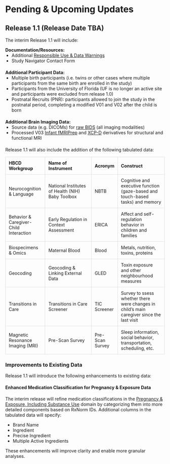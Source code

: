 # Pending & Upcoming Updates

## Release 1.1 (Release Date TBA)
The interim Release 1.1 will include:

<div style="padding: 0;">
  <b>Documentation/Resources:</b>
  <ul style="margin: 0 0 20px 20px; padding: 0;">
<li>Additional <a href="../../access/resp_data_use/#warnings">Responsible Use & Data Warnings</a></li>
<li>Study Navigator Contact Form  </li>
</ul>
</div>

<div style="padding: 0;">
  <b>Additional Participant Data:</b>
  <ul style="margin: 0 0 20px 20px; padding: 0;">
<li>Multiple birth participants (i.e. twins or other cases where multiple participants from the same birth are enrolled in the study)</li>
<li>Participants from the University of Florida (UF is no longer an active site and participants were excluded from release 1.0)</li>
<li>Postnatal Recruits (PNR): participants allowed to join the study in the postnatal period, completing a modified V01 and V02 after the child is born</li>
</ul>
</div>

<div style="padding: 0;">
  <b>Additional Brain Imaging Data:</b>
  <ul style="margin: 0 0 20px 20px; padding: 0;">
<li>Source data (e.g. DICOMs) for <a href="../../datacuration/rawbids">raw BIDS</a> (all imaging modalities)</li>
<li>Processed V03 <a href="../../datacuration/derivatives/#infant-fmriprep-nibabies" target="_blank">Infant fMRIPrep</a> and <a href="../../datacuration/derivatives/#xcp-d-xcp_d" target="_blank">XCP-D</a> derivatives for structural and functional MRI</li>
</ul>
</div>

Release 1.1 will also include the addition of the following tabulated data:

<table style="width: 100%; border-collapse: collapse; table-layout: fixed; font-size: 14px;">
  <thead>
    <tr>
      <th style="width: 25%; border: 1px solid #ddd; padding: 10px; text-align: left; word-wrap: break-word; white-space: normal; font-size: 14px;">HBCD Workgroup</th>
      <th style="width: 30%; border: 1px solid #ddd; padding: 10px; text-align: left; word-wrap: break-word; white-space: normal; font-size: 14px;">Name of Instrument</th>
      <th style="width: 15%; border: 1px solid #ddd; padding: 10px; text-align: left; word-wrap: break-word; white-space: normal; font-size: 14px;">Acronym</th>
      <th style="width: 30%; border: 1px solid #ddd; padding: 10px; text-align: left; word-wrap: break-word; white-space: normal; font-size: 14px;">Construct</th>
    </tr>
  </thead>
  <tbody>
    <tr>
      <td style="border: 1px solid #ddd; padding: 10px; word-wrap: break-word; white-space: normal;">Neurocognition & Language</td>
      <td style="border: 1px solid #ddd; padding: 10px; word-wrap: break-word; white-space: normal;">National Institutes of Health (NIH) Baby Toolbox</td>
      <td style="border: 1px solid #ddd; padding: 10px; word-wrap: break-word; white-space: normal;">NBTB</td>
      <td style="border: 1px solid #ddd; padding: 10px; word-wrap: break-word; white-space: normal;">Cognitive and executive function (gaze-based and touch-based tasks) and memory</td>
    </tr>
    <tr>
      <td style="border: 1px solid #ddd; padding: 10px; word-wrap: break-word; white-space: normal;">Behavior & Caregiver-Child Interaction</td>
      <td style="border: 1px solid #ddd; padding: 10px; word-wrap: break-word; white-space: normal;">Early Regulation in Context Assessment</td>
      <td style="border: 1px solid #ddd; padding: 10px; word-wrap: break-word; white-space: normal;">ERICA</td>
      <td style="border: 1px solid #ddd; padding: 10px; word-wrap: break-word; white-space: normal;">Affect and self-regulation behavior in children and families</td>
    </tr>
    <tr>
      <td style="border: 1px solid #ddd; padding: 10px; word-wrap: break-word; white-space: normal;">Biospecimens & Omics</td>
      <td style="border: 1px solid #ddd; padding: 10px; word-wrap: break-word; white-space: normal;">Maternal Blood</td>
      <td style="border: 1px solid #ddd; padding: 10px; word-wrap: break-word; white-space: normal;">Blood</td>
      <td style="border: 1px solid #ddd; padding: 10px; word-wrap: break-word; white-space: normal;">Metals, nutrition, toxins, proteins</td>
    </tr>
    <tr>
      <td style="border: 1px solid #ddd; padding: 10px; word-wrap: break-word; white-space: normal;">Geocoding</td>
      <td style="border: 1px solid #ddd; padding: 10px; word-wrap: break-word; white-space: normal;">Geocoding & Linking External Data</td>
      <td style="border: 1px solid #ddd; padding: 10px; word-wrap: break-word; white-space: normal;">GLED</td>
      <td style="border: 1px solid #ddd; padding: 10px; word-wrap: break-word; white-space: normal;">Toxin exposure and other neighbourhood measures</td>
    </tr>
    <tr>
      <td style="border: 1px solid #ddd; padding: 10px; word-wrap: break-word; white-space: normal;">Transitions in Care</td>
      <td style="border: 1px solid #ddd; padding: 10px; word-wrap: break-word; white-space: normal;">Transitions in Care Screener</td>
      <td style="border: 1px solid #ddd; padding: 10px; word-wrap: break-word; white-space: normal;">TIC Screener</td>
      <td style="border: 1px solid #ddd; padding: 10px; word-wrap: break-word; white-space: normal;">Survey to ssess whether there were changes in child’s main caregiver since the last visit</td>
    </tr>
    <tr>
      <td style="border: 1px solid #ddd; padding: 10px; word-wrap: break-word; white-space: normal;">Magnetic Resonance Imaging (MRI)</td>
      <td style="border: 1px solid #ddd; padding: 10px; word-wrap: break-word; white-space: normal;">Pre-Scan Survey</td>
      <td style="border: 1px solid #ddd; padding: 10px; word-wrap: break-word; white-space: normal;">Pre-Scan Survey</td>
      <td style="border: 1px solid #ddd; padding: 10px; word-wrap: break-word; white-space: normal;">Sleep information, social behavior, transportation, scheduling, etc.</td>
    </tr>
  </tbody>
</table>

### Improvements to Existing Data
Release 1.1 will introduce the following enhancements to existing data:

#### Enhanced Medication Classification for Pregnancy & Exposure Data  
The interim release will refine medication classifications in the [Pregnancy & Exposure, Including Substance Use](../instruments/index.md#pregexp) domain by categorizing them into more detailed components based on RxNorm IDs. Additional columns in the tabulated data will specify:

- Brand Name
- Ingredient
- Precise Ingredient
- Multiple Active Ingredients

These enhancements will improve clarity and enable more granular analyses.








